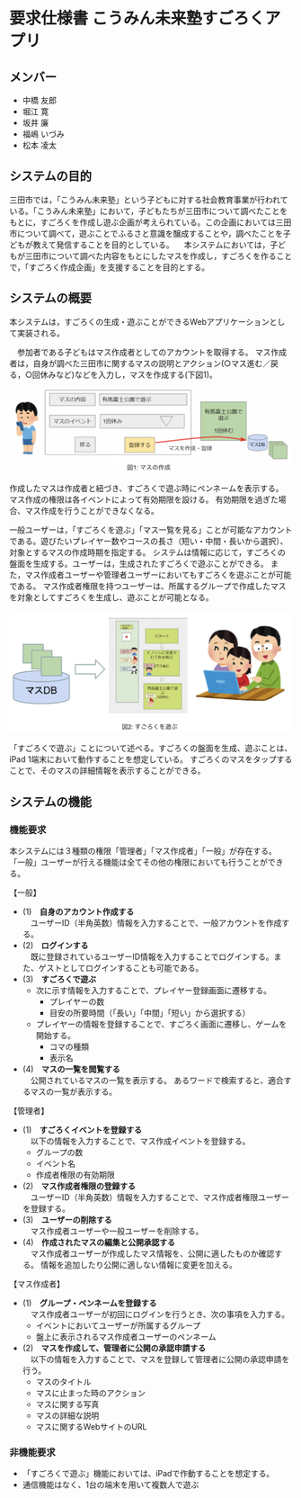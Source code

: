 # 要求仕様書  こうみん未来塾すごろくアプリ

## メンバー

- 中橋 友郎
- 堀江 寛
- 坂井 廉
- 福嶋 いづみ
- 松本 凌太


## システムの目的

三田市では，「こうみん未来塾」という子どもに対する社会教育事業が行われている。「こうみん未来塾」において，子どもたちが三田市について調べたことをもとに，すごろくを作成し遊ぶ企画が考えられている。この企画においては三田市について調べて，遊ぶことでふるさと意識を醸成することや，調べたことを子どもが教えて発信することを目的としている。
　本システムにおいては，子どもが三田市について調べた内容をもとにしたマスを作成し，すごろくを作ることで，「すごろく作成企画」を支援することを目的とする。


## システムの概要

本システムは，すごろくの生成・遊ぶことができるWebアプリケーションとして実装される。

　参加者である子どもはマス作成者としてのアカウントを取得する。
マス作成者は，自身が調べた三田市に関するマスの説明とアクション(○マス進む／戻る，○回休みなど)などを入力し，マスを作成する(下図1)。

![マスを作る](image/makingMasu.png)

作成したマスは作成者と紐づき、すごろくで遊ぶ時にペンネームを表示する。
マス作成の権限は各イベントによって有効期限を設ける。
有効期限を過ぎた場合、マス作成を行うことができなくなる。

一般ユーザーは，「すごろくを遊ぶ」「マス一覧を見る」ことが可能なアカウントである。遊びたいプレイヤー数やコースの長さ（短い・中間・長いから選択）、対象とするマスの作成時期を指定する。
システムは情報に応じて，すごろくの盤面を生成する。ユーザーは，生成されたすごろくで遊ぶことができる。
また，マス作成者ユーザーや管理者ユーザーにおいてもすごろくを遊ぶことが可能である。
マス作成者権限を持つユーザーは、所属するグループで作成したマスを対象としてすごろくを生成し、遊ぶことが可能となる。

![すごろくで遊ぶ](image/playingSugoroku.png)

「すごろくで遊ぶ」ことについて述べる。すごろくの盤面を生成、遊ぶことは、iPad 1端末において動作することを想定している。
すごろくのマスをタップすることで、そのマスの詳細情報を表示することができる。


## システムの機能

### 機能要求

本システムには３種類の権限「管理者」「マス作成者」「一般」が存在する。
「一般」ユーザーが行える機能は全てその他の権限においても行うことができる。

【一般】

- (1)　**自身のアカウント作成する** \
　ユーザーID（半角英数）情報を入力することで、一般アカウントを作成する。
- (2)　**ログインする** \
　既に登録されているユーザーID情報を入力することでログインする。また、ゲストとしてログインすることも可能である。
- (3)　**すごろくで遊ぶ** 
    - 次に示す情報を入力することで、プレイヤー登録画面に遷移する。
        - プレイヤーの数
        - 目安の所要時間（「長い」「中間」「短い」から選択する）
    - プレイヤーの情報を登録することで、すごろく画面に遷移し、ゲームを開始する。
        - コマの種類
        - 表示名
- (4)　**マスの一覧を閲覧する** \
　公開されているマスの一覧を表示する。
あるワードで検索すると、適合するマスの一覧が表示する。


【管理者】

- (1)　**すごろくイベントを登録する** \
　以下の情報を入力することで、マス作成イベントを登録する。 
    - グループの数
    - イベント名
    - 作成者権限の有効期限
- (2)　**マス作成者権限の登録する** \
　ユーザーID（半角英数）情報を入力することで、マス作成者権限ユーザーを登録する。
- (3)　**ユーザーの削除する** \
　マス作成者ユーザーや一般ユーザーを削除する。
- (4)　**作成されたマスの編集と公開承認する** \
　マス作成者ユーザーが作成したマス情報を、公開に適したものか確認する。
情報を追加したり公開に適しない情報に変更を加える。


【マス作成者】
- (1)　**グループ・ペンネームを登録する** \
　マス作成者ユーザーが初回にログインを行うとき、次の事項を入力する。
    - イベントにおいてユーザーが所属するグループ
    - 盤上に表示されるマス作成者ユーザーのペンネーム
- (2)　**マスを作成して、管理者に公開の承認申請する** \
　以下の情報を入力することで、マスを登録して管理者に公開の承認申請を行う。
  - マスのタイトル
  - マスに止まった時のアクション
  - マスに関する写真
  - マスの詳細な説明
  - マスに関するWebサイトのURL

### 非機能要求

- 「すごろくで遊ぶ」機能においては、iPadで作動することを想定する。
- 通信機能はなく、1台の端末を用いて複数人で遊ぶ